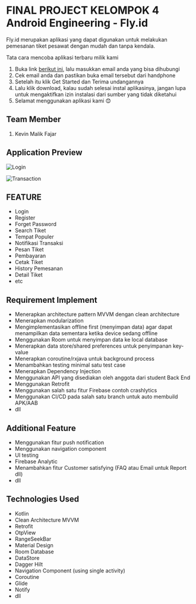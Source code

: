 # FINAL PROJECT KELOMPOK 4 Android Engineering - Fly.id

Fly.id merupakan aplikasi yang dapat digunakan untuk melakukan pemesanan tiket pesawat dengan mudah dan tanpa kendala. 

Tata cara mencoba aplikasi terbaru milik kami
1. Buka link [berikut ini](https://appdistribution.firebase.dev/i/adda39f2b4fce11b), lalu masukkan email anda yang bisa dihubungi
2. Cek email anda dan pastikan buka email tersebut dari handphone
3. Setelah itu klik Get Started dan Terima undangannya
4. Lalu klik download, kalau sudah selesai instal aplikasinya, jangan lupa untuk mengaktifkan izin instalasi dari sumber yang tidak diketahui
5. Selamat menggunakan aplikasi kami 😊

## Team Member
1. Kevin Malik Fajar

## Application Preview

![Login](https://github.com/Synrgy-Academy-Final-Project/Android/assets/97342935/83dcc0c5-5085-430b-9590-53f0914f76b7)

![Transaction](https://github.com/Synrgy-Academy-Final-Project/Android/assets/97342935/eef7b97f-44d6-47f3-8077-c170f00b2cfd)


## FEATURE

- Login
- Register
- Forget Password
- Search Tiket
- Tempat Populer
- Notifikasi Transaksi
- Pesan Tiket
- Pembayaran
- Cetak Tiket
- History Pemesanan
- Detail Tiket
- etc

## Requirement Implement

- Menerapkan architecture pattern MVVM dengan clean architecture
- Menerapkan modularization
- Mengimplementasikan offline first (menyimpan data) agar dapat menampilkan data sementara ketika device sedang offline
- Menggunakan Room untuk menyimpan data ke local database
- Menerapkan data store/shared preferences untuk penyimpanan key-value
- Menerapkan coroutine/rxjava untuk background process
- Menambahkan testing minimal satu test case
- Menerapkan Dependency Injection
- Menggunakan API yang disediakan oleh anggota dari student Back End
- Menggunakan Retrofit
- Menggunakan salah satu fitur Firebase contoh crashlytics
- Menggunakan CI/CD pada salah satu branch untuk auto membuild APK/AAB
- dll

## Additional Feature
- Menggunakan fitur push notification
- Menggunakan navigation component
- UI testing
- Firebase Analytic
- Menambahkan fitur Customer satisfying (FAQ atau Email untuk Report dll)
- dll

## Technologies Used

- Kotlin
- Clean Architecture MVVM
- Retrofit
- OtpView
- RangeSeekBar
- Material Design
- Room Database
- DataStore
- Dagger Hilt
- Navigation Component (using single activity)
- Coroutine
- Glide
- Notify
- dll
